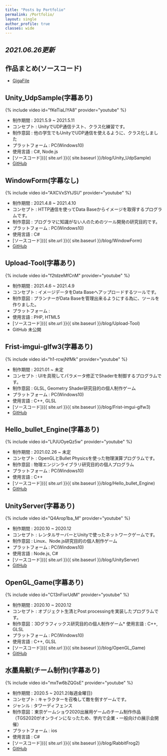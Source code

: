```yaml
---
title: "Posts by Portfolio"
permalink: /Portfolio/
layout: single
author_profile: true
classes: wide
---
```


## *2021.06.26更新*

## 作品まとめ(ソースコード) 
* [GigaFile](https://9.gigafile.nu/0826-kb589a2989eef3628cd1802c04803dd26)
<!--
* [GigaFile](https://13.gigafile.nu/0719-nfb68cd1808dba02524b4dfb6231020ad)
-->
## Unity_UdpSample(字幕あり)

{% include video id="fKeTiaLIYA8" provider="youtube" %}

* 制作期間 : 2021.5.9 ~ 2021.5.11
* コンセプト : UnityでUDP通信テスト、クラス化練習です。
* 制作意図 : 他の学生でもUnityでUDP通信を使えるように、クラス化しました
* プラットフォーム : PC(Windows10)
* 使用言語 : C#, Node.js
* [ソースコード]({{ site.url }}{{ site.baseurl }}/blog/Unity_UdpSample)  
* [GitHub](https://github.com/congibab/Unity_UdpSample)

## WindowForm(字幕なし)
{% include video id="AXCVxSYtJSU" provider="youtube" %}

* 制作期間 : 2021.4.8 ~ 2021.4.10
* コンセプト : HTTP通信を使ってData Baseからイメージを取得するプログラムです。 
* 制作意図 : プログラマに知識がない人のためのツール開発の研究目的です。
* プラットフォーム : PC(Windows10)
* 使用言語 : C#  
* [ソースコード]({{ site.url }}{{ site.baseurl }}/blog/WindowForm)  
* [GitHub](https://github.com/congibab/HelloWindowForm)


## Upload-Tool(字幕あり)
{% include video id="f2tdzeMfCnM" provider="youtube" %}

* 制作期間 : 2021.4.6 ~ 2021.4.9
* コンセプト : イメージデータをData Baseへアップロードするツールです。
* 制作意図 : プランナーがData Baseを管理出来るようにする為に、ツールを作りました。
* プラットフォーム : 
* 使用言語 : PHP, HTML5  
* [ソースコード]({{ site.url }}{{ site.baseurl }}/blog/Upload-Tool)  
* GitHub 未公開

## Frist-imgui-glfw3(字幕あり)
{% include video id="h1-rcwjNfMk" provider="youtube" %}

* 制作期間 : 2021.01 ~ 未定
* コンセプト : UIを具現してパラメータ修正でShaderを制御するプログラムです。
* 制作意図 : GLSL, Geometry Shader研究目的の個人制作ゲーム
* プラットフォーム : PC(Windows10)
* 使用言語 : C++, GLSL  
* [ソースコード]({{ site.url }}{{ site.baseurl }}/blog/Frist-imgui-glfw3)  
* [GitHub](https://github.com/congibab/Frist-imgui-glfw3)



## Hello_bullet_Engine(字幕あり)
{% include video id="LPJUOyeQz5w" provider="youtube" %}

* 制作期間 : 2021.02.26 ~ 未定
* コンセプト : OpenGLとBullet Physicsを使った物理演算プログラムです。
* 制作意図 : 物理エンジンライブラリ研究目的の個人プログラム
* プラットフォーム : PC(Windows10)
* 使用言語 : C++  
* [ソースコード]({{ site.url }}{{ site.baseurl }}/blog/Hello_bullet_Engine)  
* [GitHub](https://github.com/congibab/Hello_Bullet_Engine)

## UnityServer(字幕あり)
{% include video id="Q4Arop1ba_M" provider="youtube" %}

* 制作期間 : 2020.10 ~ 2020.12
* コンセプト : レンタルサーバーとUnityで使ったネットワークゲームです。  
* 制作意図 : Linux、Node.js研究目的の個人制作ゲーム
* プラットフォーム : PC(Windows10)
* 使用言語 : Node.js, C#  
* [ソースコード]({{ site.url }}{{ site.baseurl }}/blog/UnityServer)  
* [GitHub](https://github.com/congibab/UnityServer)

## OpenGL_Game(字幕あり)
{% include video id="C13nFixrUdM" provider="youtube" %}

* 制作期間 : 2020.10 ~ 2020.12
* コンセプト : オブジェクト生清とPost processingを実装したプログラムです。
* 制作意図：3Dグラフィックス研究目的の個人制作ゲーム* 使用言語 : C++, GLSL  
* プラットフォーム : PC(Windows10)
* 使用言語 : C++, GLSL
* [ソースコード]({{ site.url }}{{ site.baseurl }}/blog/OpenGL_Game)
* [GitHub](https://github.com/congibab/OpenGL_Game)

## 水墨鳥獣(チーム制作)(字幕あり)
{% include video id="mxTw6bZQGsE" provider="youtube" %}

* 制作期間 : 2020.5 ~ 2021.2(毎週金曜日)
* コンセプト : キャラクターを召喚して敵を倒すゲームです。
* ジャンル : タワーディフェンス
* 制作意図：東京ゲームショウ2020出展用ゲームのチーム制作作品（TGS2020がオンラインになったため、学内で企業・一般向けの展示会開催）
* プラットフォーム : ios
* 使用言語 : C#  
* [ソースコード]({{ site.url }}{{ site.baseurl }}/blog/RabbitFrog2)  
* [GitHub](https://github.com/kumamoooooon0202/RabbitFrog.git)